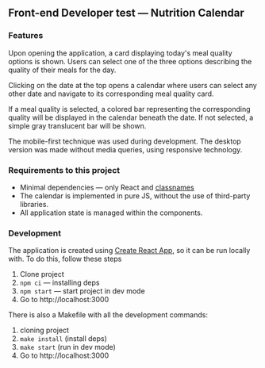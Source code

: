 ## Front-end Developer test — Nutrition Calendar

### Features

Upon opening the application, a card displaying today's meal quality options is shown. Users can select one of the three options describing the quality of their meals for the day.

Clicking on the date at the top opens a calendar where users can select any other date and navigate to its corresponding meal quality card.

If a meal quality is selected, a colored bar representing the corresponding quality will be displayed in the calendar beneath the date. If not selected, a simple gray translucent bar will be shown.

The mobile-first technique was used during development. The desktop version was made without media queries, using responsive technology.

### Requirements to this project

+ Minimal dependencies — only React and [classnames](https://www.npmjs.com/package/classnames)
+ The calendar is implemented in pure JS, without the use of third-party libraries.
+ All application state is managed within the components.

### Development

The application is created using [Create React App](https://create-react-app.dev/), so it can be run locally with. To do this, follow these steps
1. Clone project
2. `npm ci` — installing deps
3. `npm start` — start project in dev mode
4. Go to http://localhost:3000

There is also a Makefile with all the development commands: 
1. cloning project
2. `make install` (install deps)
3. `make start` (run in dev mode)
4. Go to http://localhost:3000
